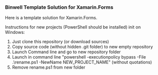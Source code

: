 ### Binwell Template Solution for Xamarin.Forms ###

Here is a template solution for Xamarin.Forms.

Instructions for new projects (PowerShell should be installed) init on Windows:
1. Just clone this repository (or download sources)
2. Copy source code (without hidden .git folder) to new empty repository
3. Launch Command line and go to new repository folder
4. Launch in command line "powershell -executionpolicy bypass -File .\rename.ps1 -NewName NEW_PROJECT_NAME" (without quotations)
5. Remove rename.ps1 from new folder
